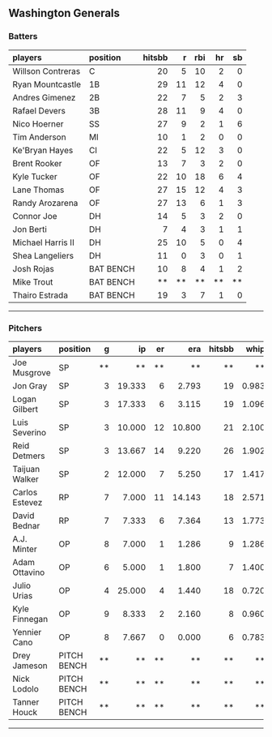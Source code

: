 ## Washington Generals

### Batters

 
|players           |position  | hitsbb|  r| rbi| hr| sb| 
|:-----------------|:---------|------:|--:|---:|--:|--:| 
|Willson Contreras |C         |     20|  5|  10|  2|  0| 
|Ryan Mountcastle  |1B        |     29| 11|  12|  4|  0| 
|Andres Gimenez    |2B        |     22|  7|   5|  2|  3| 
|Rafael Devers     |3B        |     28| 11|   9|  4|  0| 
|Nico Hoerner      |SS        |     27|  9|   2|  1|  6| 
|Tim Anderson      |MI        |     10|  1|   2|  0|  0| 
|Ke'Bryan Hayes    |CI        |     22|  5|  12|  3|  0| 
|Brent Rooker      |OF        |     13|  7|   3|  2|  0| 
|Kyle Tucker       |OF        |     22| 10|  18|  6|  4| 
|Lane Thomas       |OF        |     27| 15|  12|  4|  3| 
|Randy Arozarena   |OF        |     27| 13|   6|  1|  3| 
|Connor Joe        |DH        |     14|  5|   3|  2|  0| 
|Jon Berti         |DH        |      7|  4|   3|  1|  1| 
|Michael Harris II |DH        |     25| 10|   5|  0|  4| 
|Shea Langeliers   |DH        |     11|  0|   3|  0|  1| 
|Josh Rojas        |BAT BENCH |     10|  8|   4|  1|  2| 
|Mike Trout        |BAT BENCH |     **| **|  **| **| **| 
|Thairo Estrada    |BAT BENCH |     19|  3|   7|  1|  0| 


* * *

### Pitchers

 
|players        |position    |  g|     ip| er|    era| hitsbb|  whip| so|  w| sv| 
|:--------------|:-----------|--:|------:|--:|------:|------:|-----:|--:|--:|--:| 
|Joe Musgrove   |SP          | **|     **| **|     **|     **|    **| **| **| **| 
|Jon Gray       |SP          |  3| 19.333|  6|  2.793|     19| 0.983| 17|  2|  0| 
|Logan Gilbert  |SP          |  3| 17.333|  6|  3.115|     19| 1.096| 20|  2|  0| 
|Luis Severino  |SP          |  3| 10.000| 12| 10.800|     21| 2.100| 11|  0|  0| 
|Reid Detmers   |SP          |  3| 13.667| 14|  9.220|     26| 1.902|  9|  1|  0| 
|Taijuan Walker |SP          |  2| 12.000|  7|  5.250|     17| 1.417|  4|  1|  0| 
|Carlos Estevez |RP          |  7|  7.000| 11| 14.143|     18| 2.571|  9|  0|  3| 
|David Bednar   |RP          |  7|  7.333|  6|  7.364|     13| 1.773|  4|  0|  4| 
|A.J. Minter    |OP          |  8|  7.000|  1|  1.286|      9| 1.286|  7|  0|  0| 
|Adam Ottavino  |OP          |  6|  5.000|  1|  1.800|      7| 1.400|  5|  0|  1| 
|Julio Urias    |OP          |  4| 25.000|  4|  1.440|     18| 0.720| 27|  4|  0| 
|Kyle Finnegan  |OP          |  9|  8.333|  2|  2.160|      8| 0.960| 11|  1|  6| 
|Yennier Cano   |OP          |  8|  7.667|  0|  0.000|      6| 0.783|  9|  0|  0| 
|Drey Jameson   |PITCH BENCH | **|     **| **|     **|     **|    **| **| **| **| 
|Nick Lodolo    |PITCH BENCH | **|     **| **|     **|     **|    **| **| **| **| 
|Tanner Houck   |PITCH BENCH | **|     **| **|     **|     **|    **| **| **| **| 


* * *


